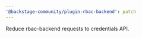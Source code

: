 ```yaml
---
'@backstage-community/plugin-rbac-backend': patch
---
```


Reduce rbac-backend requests to credentials API.
